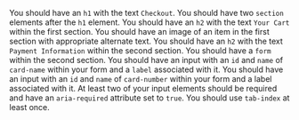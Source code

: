 You should have an `h1` with the text `Checkout`.
You should have two `section` elements after the `h1` element.
You should have an `h2` with the text `Your Cart` within the first section.
You should have an image of an item in the first section with appropriate alternate text.
You should have an `h2` with the text `Payment Information` within the second section.
You should have a `form` within the second section.
You should have an input with an `id` and `name` of `card-name` within your form and a `label` associated with it.
You should have an input with an `id` and `name` of `card-number` within your form and a label associated with it.
At least two of your input elements should be required and have an `aria-required` attribute set to `true`.
You should use `tab-index` at least once.
